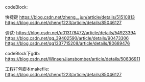codeBlock:  

快捷键
https://blog.csdn.net/zheng__jun/article/details/51510813
https://blog.csdn.net/chengf223/article/details/85046127

调试:
https://blog.csdn.net/u013178472/article/details/54923394
https://blog.csdn.net/qq_39402590/article/details/90473306
https://blog.csdn.net/qq1337715208/article/details/80689476


codeBlock下gdb:
https://blog.csdn.net/WinsenJiansbomber/article/details/50636911 


工程打包脚本makefile:
https://blog.csdn.net/chengf223/article/details/85046127
           